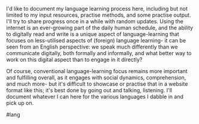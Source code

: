 I'd like to document my language learning process here, including but not limited to my input resources, practise methods, and some practise output. I'll try to share progress once in a while with random updates. Using the internet is an ever-growing part of the daily human schedule, and the ability to digitally read and write is a unique aspect of language-learning that focuses on less-utilised aspects of (foreign) language learning- it can be seen from an English perspective: we speak much differently than we communicate digitally, both formally and informally, and what better way to work on this digital aspect than to engage in it directly?

Of course, conventional language-learning focus remains more important and fulfilling overall, as it engages with social dynamics, comprehension, and much more- but it's difficult to showcase or practise that in a website format like this; it's best done by going out and talking, listening. I'll document whatever I can here for the various languages I dabble in and pick up on. 

#lang 